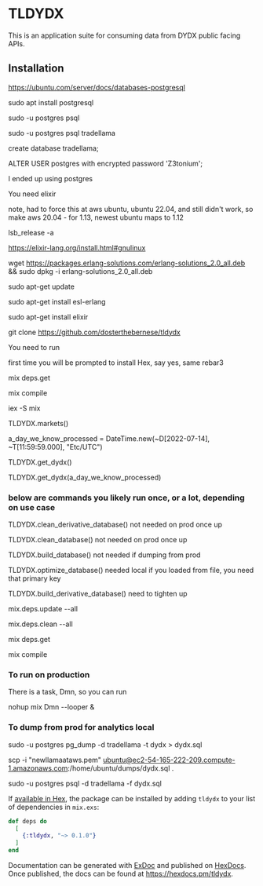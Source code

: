 # TLDYDX

This is an application suite for consuming data from DYDX public facing APIs.  

## Installation

https://ubuntu.com/server/docs/databases-postgresql  

sudo apt install postgresql  

sudo -u postgres psql  

sudo -u postgres psql tradellama

create database tradellama;  

ALTER USER postgres with encrypted password 'Z3tonium';  

I ended up using postgres  


You need elixir  

note, had to force this at aws ubuntu, ubuntu 22.04, and still didn't work, so make aws 20.04 - for 1.13, newest ubuntu maps to 1.12  

lsb_release -a    

https://elixir-lang.org/install.html#gnulinux  

wget https://packages.erlang-solutions.com/erlang-solutions_2.0_all.deb && sudo dpkg -i erlang-solutions_2.0_all.deb  

sudo apt-get update  

sudo apt-get install esl-erlang  

sudo apt-get install elixir  

git clone https://github.com/dosterthebernese/tldydx  

You need to run  

first time you will be prompted to install Hex, say yes, same rebar3

mix deps.get  

mix compile  

iex -S mix  

TLDYDX.markets()  

a_day_we_know_processed = DateTime.new(~D[2022-07-14], ~T[11:59:59.000], "Etc/UTC")  

TLDYDX.get_dydx() 

TLDYDX.get_dydx(a_day_we_know_processed)  

### below are commands you likely run once, or a lot, depending on use case 

TLDYDX.clean_derivative_database() not needed on prod once up

TLDYDX.clean_database() not needed on prod once up

TLDYDX.build_database() not needed if dumping from prod

TLDYDX.optimize_database() needed local if you loaded from file, you need that primary key

TLDYDX.build_derivative_database() need to tighten up



mix.deps.update --all  

mix.deps.clean --all  

mix deps.get  

mix compile  

### To run on production  

There is a task, Dmn, so you can run  

nohup mix Dmn --looper &

### To dump from prod for analytics local  

sudo -u postgres pg_dump -d tradellama -t dydx > dydx.sql  

scp -i "newllamaataws.pem" ubuntu@ec2-54-165-222-209.compute-1.amazonaws.com:/home/ubuntu/dumps/dydx.sql .  

sudo -u postgres psql -d tradellama -f dydx.sql  


If [available in Hex](https://hex.pm/docs/publish), the package can be installed
by adding `tldydx` to your list of dependencies in `mix.exs`:

```elixir
def deps do
  [
    {:tldydx, "~> 0.1.0"}
  ]
end
```

Documentation can be generated with [ExDoc](https://github.com/elixir-lang/ex_doc)
and published on [HexDocs](https://hexdocs.pm). Once published, the docs can
be found at <https://hexdocs.pm/tldydx>.



